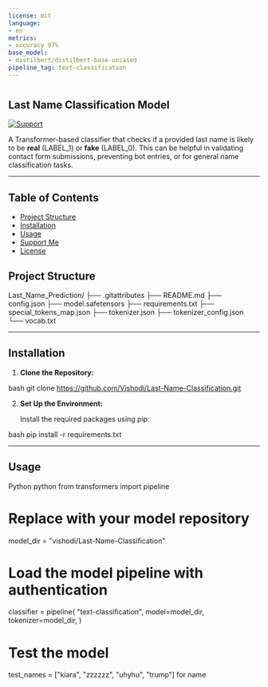 ```yaml
---
license: mit
language:
- en
metrics:
- accuracy 97%
base_model:
- distilbert/distilbert-base-uncased
pipeline_tag: text-classification
---
```


# <h2>Last Name Classification Model</h2>
[![Support](https://img.shields.io/badge/Support-Us-brightgreen)](https://nowpayments.io/donation/Vishodi)

A  Transformer-based classifier that checks if a provided last name is likely to be **real** (LABEL_1) or **fake** (LABEL_0). This can be helpful in validating contact form submissions, preventing bot entries, or for general name classification tasks.

---
## Table of Contents

- [Project Structure](#project_structure)
- [Installation](#installation)
- [Usage](#usage)
- [Support Me](#support-me)
- [License](#license)

## Project Structure

Last_Name_Prediction/
├── .gitattributes
├── README.md
├── config.json
├── model.safetensors
├── requirements.txt
├── special_tokens_map.json
├── tokenizer.json
├── tokenizer_config.json
└── vocab.txt

---

## Installation

1. **Clone the Repository:**

   
bash
   git clone https://github.com/Vishodi/Last-Name-Classification.git


2. **Set Up the Environment:**

   Install the required packages using pip:

   
bash
   pip install -r requirements.txt

---

## Usage
Python
python
from transformers import pipeline

# Replace with your model repository
model_dir = "vishodi/Last-Name-Classification"

# Load the model pipeline with authentication
classifier = pipeline(
    "text-classification",
    model=model_dir,
    tokenizer=model_dir,
)

# Test the model
test_names = ["kiara", "zzzzzz", "uhyhu", "trump"]
for name
